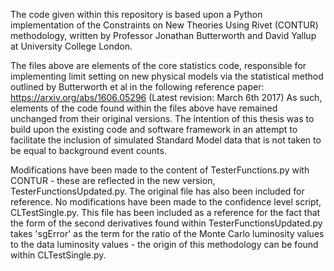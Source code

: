 The code given within this repository is based upon a Python implementation of the Constraints on New Theories Using Rivet (CONTUR) methodology, written by Professor Jonathan Butterworth and David Yallup at University College London.

The files above are elements of the core statistics code, responsible for implementing limit setting on new physical models via the statistical method outlined by Butterworth et al in the following reference paper:
https://arxiv.org/abs/1606.05296 (Latest revision: March 6th 2017)
As such, elements of the code found within the files above have remained unchanged from their original versions. The intention of this thesis was to build upon the existing code and software framework in an attempt to facilitate the inclusion of simulated Standard Model data that is not taken to be equal to background event counts.

Modifications have been made to the content of TesterFunctions.py with CONTUR - these are reflected in the new version, TesterFunctionsUpdated.py. The original file has also been included for reference. 
No modifications have been made to the confidence level script, CLTestSingle.py. This file has been included as a reference for the fact that the form of the second derivatives found within TesterFunctionsUpdated.py takes 'sgError' as the term for the ratio of the Monte Carlo luminosity values to the data luminosity values - the origin of this methodology can be found within CLTestSingle.py.
